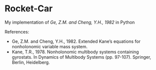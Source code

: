 # Rocket-Car

My implementation of _Ge, Z.M. and Cheng, Y.H., 1982_ in Python

References:
 - Ge, Z.M. and Cheng, Y.H., 1982. Extended Kane’s equations for nonholonomic variable mass system.
 - Kane, T.R., 1978. Nonholonomic multibody systems containing gyrostats. In Dynamics of Multibody Systems (pp. 97-107). Springer, Berlin, Heidelberg.
